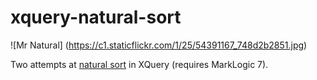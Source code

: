 xquery-natural-sort
===================

![Mr Natural]
(https://c1.staticflickr.com/1/25/54391167_748d2b2851.jpg)

Two attempts at [natural sort](http://blog.codinghorror.com/sorting-for-humans-natural-sort-order/) in XQuery (requires MarkLogic 7).

